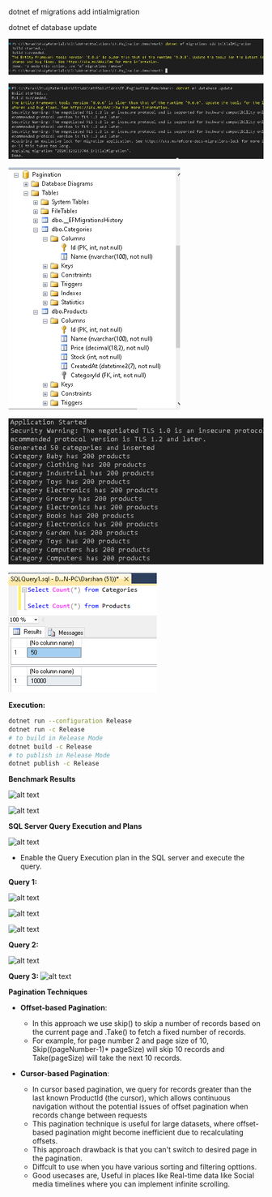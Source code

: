 
dotnet ef migrations add intialmigration

dotnet ef database update

![alt text](Images/image-1.png)

![alt text](Images\image.png)

![alt text](image-2.png)

![alt text](image-4.png)

![alt text](image-3.png)

**Execution:**
```bash
dotnet run --configuration Release
dotnet run -c Release
# to build in Release Mode
dotnet build -c Release
# to publish in Release Mode
dotnet publish -c Release
```
**Benchmark Results**

![alt text](image-5.png)

![alt text](image-6.png)

**SQL Server Query Execution and Plans**

![alt text](image-7.png)

- Enable the Query Execution plan in the SQL server and execute the query.

**Query 1:**

  ![alt text](image-8.png)

  ![alt text](image-9.png)

  ![alt text](image-10.png)

**Query 2:**

![alt text](image-11.png)

**Query 3:**
![alt text](image-12.png)

**Pagination Techniques**

- **Offset-based Pagination**:
    
    - In this approach we use skip() to skip a number of records based on the current page and .Take() to fetch a fixed number of records.
    - For example, for page number 2 and page size of 10, Skip((pageNumber-1)* pageSize) will skip 10 records and Take(pageSize) will take the next 10 records.
-  **Cursor-based Pagination**:
  
   - In cursor based pagination, we query for records greater than the last known ProductId (the cursor), which allows continuous navigation without the potential issues of offset pagination when records change between requests
   - This pagination technique is useful for large datasets, where offset-based pagination might become inefficient due to recalculating offsets.  
   - This approach drawback is that you can't switch to desired page in the pagination.
   - Diffcult to use when you have various sorting and filtering opttions.
   - Good usecases are, Useful in places like Real-time data like Social media timelines where you can implement infinite scrolling.


